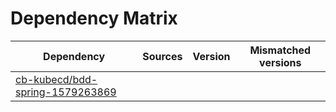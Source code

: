 # Dependency Matrix

Dependency | Sources | Version | Mismatched versions
---------- | ------- | ------- | -------------------
[cb-kubecd/bdd-spring-1579263869](https://github.com/cb-kubecd/bdd-spring-1579263869.git) |  | []() | 
